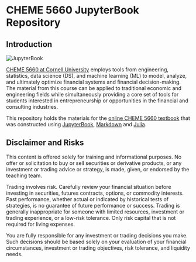 # CHEME 5660 JupyterBook Repository 

## Introduction
![JupyterBook](https://img.shields.io/badge/jupyter-%23FA0F00.svg?style=for-the-badge&logo=jupyter&logoColor=white)

[CHEME 5660 at Cornell University](https://classes.cornell.edu/browse/roster/FA22/class/CHEME/5660) employs tools from engineering, statistics, data science (DS), and machine learning (ML) to model, analyze, and ultimately optimize financial systems and financial decision-making. The material from this course can be applied to traditional economic and engineering fields while simultaneously providing a core set of tools for students interested in entrepreneurship or opportunities in the financial and consulting industries. 

This repository holds the materials for the [online CHEME 5660 textbook](https://varnerlab.github.io/CHEME-5660-Markets-Mayhem-Book/infrastructure.html) that was constructed using [JupyterBook](https://jupyterbook.org/en/stable/intro.html), [Markdown](https://www.markdownguide.org) and [Julia](https://julialang.org).

## Disclaimer and Risks
This content is offered solely for training and  informational purposes. No offer or solicitation to buy or sell securities or derivative products, or any investment or trading advice or strategy,  is made, given, or endorsed by the teaching team. 

Trading involves risk. Carefully review your financial situation before investing in securities, futures contracts, options, or commodity interests. Past performance, whether actual or indicated by historical tests of strategies, is no guarantee of future performance or success. Trading is generally inappropriate for someone with limited resources, investment or trading experience, or a low-risk tolerance.  Only risk capital that is not required for living expenses.

You are fully responsible for any investment or trading decisions you make. Such decisions should be based solely on your evaluation of your financial circumstances, investment or trading objectives, risk tolerance, and liquidity needs.